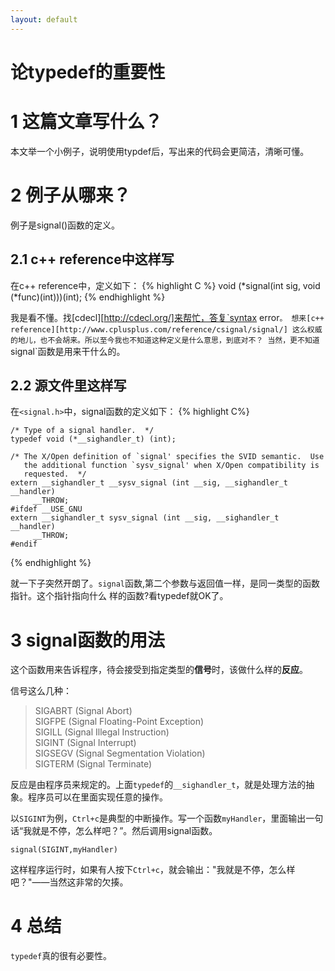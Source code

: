 ```yaml
---
layout: default
---
```


论typedef的重要性
==================

1 这篇文章写什么？
================
本文举一个小例子，说明使用typdef后，写出来的代码会更简洁，清晰可懂。


2 例子从哪来？
==============
例子是signal()函数的定义。

2.1 c++ reference中这样写
--------------------
在c++ reference中，定义如下：
{% highlight C %}
	void (*signal(int sig, void (*func)(int)))(int);
{% endhighlight %}

我是看不懂。找[cdecl][http://cdecl.org/]来帮忙，答复`syntax error`。
想来[c++ reference][http://www.cplusplus.com/reference/csignal/signal/]
这么权威的地儿，也不会胡来。所以至今我也不知道这种定义是什么意思，到底对不？
当然，更不知道`signal`函数是用来干什么的。

2.2 源文件里这样写
--------------------
在`<signal.h>`中，signal函数的定义如下： 
{% highlight C%}

	/* Type of a signal handler.  */
	typedef void (*__sighandler_t) (int);
	
	/* The X/Open definition of `signal' specifies the SVID semantic.  Use
	   the additional function `sysv_signal' when X/Open compatibility is
	   requested.  */
	extern __sighandler_t __sysv_signal (int __sig, __sighandler_t __handler)
	     __THROW;
	#ifdef __USE_GNU
	extern __sighandler_t sysv_signal (int __sig, __sighandler_t __handler)
	     __THROW;
	#endif
{% endhighlight %}

就一下子突然开朗了。`signal`函数,第二个参数与返回值一样，是同一类型的函数指针。这个指针指向什么
样的函数?看typedef就OK了。

3 signal函数的用法
================
这个函数用来告诉程序，待会接受到指定类型的**信号**时，该做什么样的**反应**。

信号这么几种：


>SIGABRT    (Signal Abort)   
>SIGFPE     (Signal Floating-Point Exception)   
>SIGILL     (Signal Illegal Instruction)   
>SIGINT     (Signal Interrupt)   
>SIGSEGV    (Signal Segmentation Violation)   
>SIGTERM    (Signal Terminate)   

反应是由程序员来规定的。上面`typedef`的`__sighandler_t`，就是处理方法的抽象。程序员可以在里面实现任意的操作。

以`SIGINT`为例，`Ctrl+c`是典型的中断操作。写一个函数`myHandler`，里面输出一句话“我就是不停，怎么样吧？”。然后调用signal函数。

	signal(SIGINT,myHandler)

这样程序运行时，如果有人按下`Ctrl+c`，就会输出："我就是不停，怎么样吧？"——当然这非常的欠揍。

4 总结
====
`typedef`真的很有必要性。

